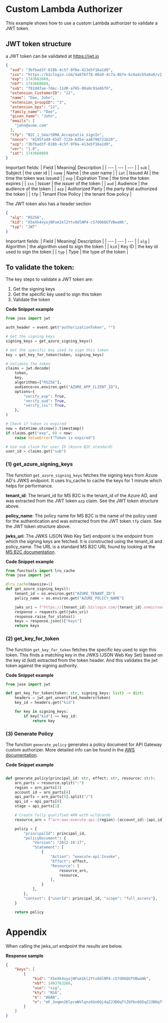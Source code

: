 # Custom Lambda Authorizer

This example shows how to use a custom Lambda authorizer to validate a JWT token.
## JWT token structure
a JWT token can be validated at https://jwt.io

```json
{
  "aud": "3bfbad3f-818b-4c5f-9f6a-413e5f16a1d0",
  "iss": "https://b2clogin.com/4a6f6f78-80a9-4c7a-8bfe-6c0a4cb5a6a6/v2.0/",
  "exp": 1743662689,
  "nbf": 1743660889,
  "sub": "f81d4fae-7dec-11d0-a765-00a0c91e6bf6",
  "extension_CustomerID": "22",
  "name": "Doe, John",
  "extension_GroupID": "3",
  "extension_bps": "22",
  "family_name": "Doe",
  "given_name": "John",
  "emails": [
    "john@acme.com"
  ],
  "tfp": "B2C_1_SmartDMA_Acceptatie_SignIn",
  "nonce": "0195fa49-65d7-722b-bd5e-aa6798721b20",
  "azp": "3bfbad3f-818b-4c5f-9f6a-413e5f16a1d0",
  "ver": "1.0",
  "iat": 1743660889
}
```
Important fields:
| Field | Meaning| Description |
| --- | --- | --- |
| `sub` | Subject | the user id |
| `name` | Name | the user name |
| `iat` | Issued At | the time the token was issued |
| `exp` | Expiration Time | the time the token expires |
| `iss` | Issuer | the issuer of the token |
| `aud` | Audience | the audience of the token |
| `azp` | Authorized Party | the party that authorized the token |
| `tfp` | Tenant Flow Policy | the tenant flow policy |

The JWT token also has a header section
```json
{
  "alg": "RS256",
  "kid": "X5eXk4xyojNFum1kl2Ytv8dlNP4-c57dO6QGTVBwaNk",
  "typ": "JWT"
}
```
Important fields:
| Field | Meaning| Description |
| --- | --- | --- |
| `alg` | Algorithm | the algorithm used to sign the token |
| `kid` | Key ID | the key id used to sign the token |
| `typ` | Type | the type of the token |

## To validate the token:
The key steps to validate a JWT token are:

1. Get the signing keys
2. Get the specific key used to sign this token
3. Validate the token

**Code Snippet example**
```python
from jose import jwt

auth_header = event.get("authorizationToken", "")

# Get the signing keys
signing_keys = get_azure_signing_keys()

# Get the specific key used to sign this token
key = get_key_for_token(token, signing_keys)

# Validate the token
claims = jwt.decode(
    token,
    key,
    algorithms=["RS256"],
    audience=os.environ.get("AZURE_APP_CLIENT_ID"),
    options={
        "verify_exp": True,
        "verify_aud": True,
        "verify_iss": True,
    },
)

# Check if token is expired
now = datetime.utcnow().timestamp()
if claims.get("exp", 0) < now:
    raise ValueError("Token is expired")

# Use sub claim for user ID (Azure B2C standard)
user_id = claims.get("sub")
```

### (1) get_azure_signing_keys
The function `get_azure_signing_keys` fetches the signing keys from Azure AD's JWKS endpoint.
It uses lru_cache to cache the keys for 1 minute which helps for performance.

**tenant_id**: The tenant_id for MS B2C is the tenant_id of the Azure AD, and was extracted from the JWT token `azp` claim. See the JWT token structure above.

**policy_name**: The policy name for MS B2C is the name of the policy used for the authentication and was extracted from the JWT token `tfp` claim. See the JWT token structure above.

**jwks_uri**: The JWKS (JSON Web Key Set) endpoint is the endpoint from which the signing keys are fetched. It is constructed using the tenant_id and policy_name. The URL is a standard MS B2C URL found by looking at the [MS B2C documentation](https://learn.microsoft.com/en-us/azure/active-directory-b2c/technical-overview#jwks-endpoint).

**Code Snippet example**
```python
from functools import lru_cache
from jose import jwt

@lru_cache(maxsize=1)
def get_azure_signing_keys():
    tenant_id = os.environ.get("AZURE_TENANT_ID")
    policy_name = os.environ.get("AZURE_POLICY_NAME")

    jwks_uri = f"https://{tenant_id}.b2clogin.com/{tenant_id}.onmicrosoft.com/{policy_name}/discovery/v2.0/keys"
    response = requests.get(jwks_uri)
    response.raise_for_status()
    keys = response.json()["keys"]
    return keys
```

### (2) get_key_for_token
The function `get_key_for_token` fetches the specific key used to sign this token. This finds a matching key in the JWKS (JSON Web Key Set) based on the key id (kid) extracted from the token header. And this validates the jwt token against the signing authority.

**Code Snippet example**
```python
from jose import jwt

def get_key_for_token(token: str, signing_keys: list) -> dict:
    headers = jwt.get_unverified_headers(token)
    key_id = headers.get("kid")

    for key in signing_keys:
        if key["kid"] == key_id:
            return key
```

### (3) Generate Policy
The function `generate_policy` generates a policy document for API Gateway custom authorizer. More detailed info can be found in the [AWS documentation](https://docs.aws.amazon.com/apigateway/latest/developerguide/http-api-lambda-authorizer.html#http-api-lambda-authorizer-policy).

**Code Snippet example**
```python

def generate_policy(principal_id: str, effect: str, resource: str):
    arn_parts = resource.split(":")
    region = arn_parts[3]
    account_id = arn_parts[4]
    api_parts = arn_parts[5].split("/")
    api_id = api_parts[0]
    stage = api_parts[1]

    # Create fully qualified ARN with wildcards
    resource_arn = f"arn:aws:execute-api:{region}:{account_id}:{api_id}/{stage}/*"

    policy = {
        "principalId": principal_id,
        "policyDocument": {
            "Version": "2012-10-17",
            "Statement": [
                {
                    "Action": "execute-api:Invoke",
                    "Effect": effect,
                    "Resource": [
                        resource_arn,
                        resource,
                    ],
                }
            ],
        },
        "context": {"userId": principal_id, "scope": "full_access"},
    }

    return policy
```

# Appendix
When calling the jwks_url endpoint the results are below.

**Response sample**
```json
{
    "keys": [
        {
            "kid": "X5eXk4xyojNFum1kl2Ytv8dlNP4-c57dO6QGTVBwaNk",
            "nbf": 1493763266,
            "use": "sig",
            "kty": "RSA",
            "e": "AQAB",
            "n": "mF_3oqmn2KlprwWVlqnz6Gn6Qj4qZJ3BOqTtZ6F6n6Q5qZJ3BOqTtZ6F6n6Q5qZJ3BOqTtZ6F6n6Q5qZJ3BOqTtZ6F6n6Q5qZJ3BOqTtZ6F6n6Q5qZJ3BOqTtZ6F6n6Q5qZJ3BOqTtZ6F6n6Q5qZJ3"
        }
    ]
}
```